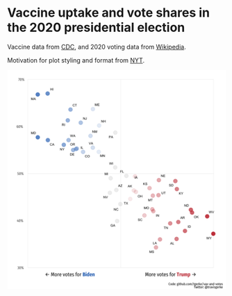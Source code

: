 Vaccine uptake and vote shares in the 2020 presidential election
=====================
  
Vaccine data from [CDC](https://covid.cdc.gov/covid-data-tracker/#vaccinations), and 2020 voting data from [Wikipedia](https://en.wikipedia.org/wiki/2020_United_States_presidential_election).

Motivation for plot styling and format from [NYT](https://www.nytimes.com/interactive/2021/04/17/us/vaccine-hesitancy-politics.html).

![](plots/vax-and-votes.png)